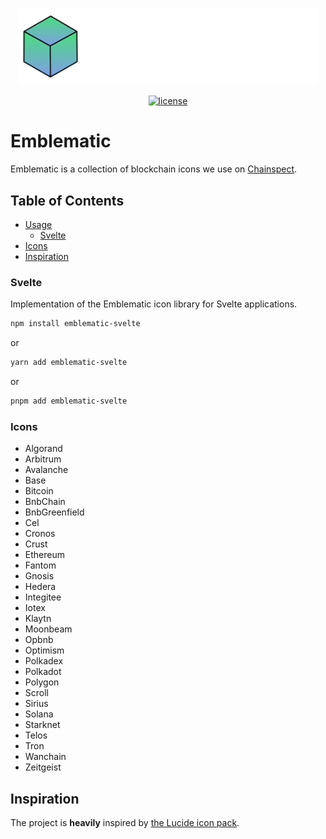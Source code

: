 <p align=center><img width="480" src="https://raw.githubusercontent.com/fromaline/emblematic/master/images/emblematic-logo.svg" alt="Emblematic Logo"></p>
<p align="center">
  <a href="https://github.com/fromaline/emblematic/blob/main/LICENSE"><img src="https://img.shields.io/npm/l/emblematic-svelte" alt="license"></a>
</p>

# Emblematic

Emblematic is a collection of blockchain icons we use on [Chainspect](https://chainspect.app/).

## Table of Contents

- [Usage](#usage)
  - [Svelte](#svelte)
- [Icons](#icons)
- [Inspiration](#inspiration)

### Svelte

Implementation of the Emblematic icon library for Svelte applications.

```sh
npm install emblematic-svelte
```

or

```sh
yarn add emblematic-svelte
```

or

```sh
pnpm add emblematic-svelte
```

### Icons

- Algorand
- Arbitrum
- Avalanche
- Base
- Bitcoin
- BnbChain
- BnbGreenfield
- Cel
- Cronos
- Crust
- Ethereum
- Fantom
- Gnosis
- Hedera
- Integitee
- Iotex
- Klaytn
- Moonbeam
- Opbnb
- Optimism
- Polkadex
- Polkadot
- Polygon
- Scroll
- Sirius
- Solana
- Starknet
- Telos
- Tron
- Wanchain
- Zeitgeist

## Inspiration

The project is **heavily** inspired by [the Lucide icon pack](https://lucide.dev/).
